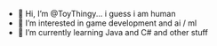 - 👋 Hi, I’m @ToyThingy... i guess i am human
- 👀 I’m interested in game development and ai / ml
- 🌱 I’m currently learning Java and C# and other stuff

<!---
ToyThingy/ToyThingy is a ✨ special ✨ repository because its `README.md` (this file) appears on your GitHub profile.
You can click the Preview link to take a look at your changes.
--->
